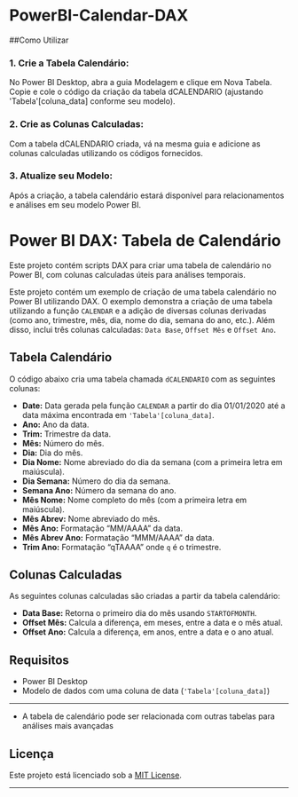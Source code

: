 # PowerBI-Calendar-DAX

##Como Utilizar
### 1. Crie a Tabela Calendário:
No Power BI Desktop, abra a guia Modelagem e clique em Nova Tabela. Copie e cole o código da criação da tabela dCALENDARIO (ajustando 'Tabela'[coluna_data] conforme seu modelo).

### 2. Crie as Colunas Calculadas:
Com a tabela dCALENDARIO criada, vá na mesma guia e adicione as colunas calculadas utilizando os códigos fornecidos.

### 3. Atualize seu Modelo:
Após a criação, a tabela calendário estará disponível para relacionamentos e análises em seu modelo Power BI.
# Power BI DAX: Tabela de Calendário

Este projeto contém scripts DAX para criar uma tabela de calendário no Power BI, com colunas calculadas úteis para análises temporais.

Este projeto contém um exemplo de criação de uma tabela calendário no Power BI utilizando DAX. O exemplo demonstra a criação de uma tabela utilizando a função `CALENDAR` e a adição de diversas colunas derivadas (como ano, trimestre, mês, dia, nome do dia, semana do ano, etc.). Além disso, inclui três colunas calculadas: `Data Base`, `Offset Mês` e `Offset Ano`.

## Tabela Calendário

O código abaixo cria uma tabela chamada `dCALENDARIO` com as seguintes colunas:
- **Date:** Data gerada pela função `CALENDAR` a partir do dia 01/01/2020 até a data máxima encontrada em `'Tabela'[coluna_data]`.
- **Ano:** Ano da data.
- **Trim:** Trimestre da data.
- **Mês:** Número do mês.
- **Dia:** Dia do mês.
- **Dia Nome:** Nome abreviado do dia da semana (com a primeira letra em maiúscula).
- **Dia Semana:** Número do dia da semana.
- **Semana Ano:** Número da semana do ano.
- **Mês Nome:** Nome completo do mês (com a primeira letra em maiúscula).
- **Mês Abrev:** Nome abreviado do mês.
- **Mês Ano:** Formatação “MM/AAAA” da data.
- **Mês Abrev Ano:** Formatação “MMM/AAAA” da data.
- **Trim Ano:** Formatação “qTAAAA” onde `q` é o trimestre.

## Colunas Calculadas

As seguintes colunas calculadas são criadas a partir da tabela calendário:

- **Data Base:** Retorna o primeiro dia do mês usando `STARTOFMONTH`.
- **Offset Mês:** Calcula a diferença, em meses, entre a data e o mês atual.
- **Offset Ano:** Calcula a diferença, em anos, entre a data e o ano atual.

## Requisitos

- Power BI Desktop
- Modelo de dados com uma coluna de data (`'Tabela'[coluna_data]`)
---
- A tabela de calendário pode ser relacionada com outras tabelas para análises mais avançadas

## Licença

Este projeto está licenciado sob a [MIT License](LICENSE).

---